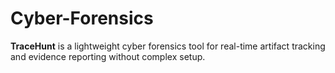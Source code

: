# Cyber-Forensics
**TraceHunt** is a lightweight cyber forensics tool for real-time artifact tracking and evidence reporting without complex setup.
